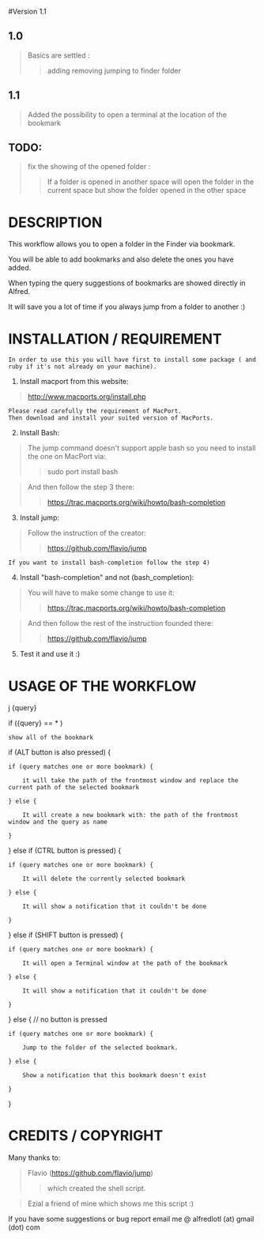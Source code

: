 #Version 1.1

## 1.0 ##
> Basics are settled :
> > adding
> > removing 
> > jumping to finder folder

## 1.1
> Added the possibility to open a terminal at the location of the bookmark

## TODO:
> fix the showing of the opened folder :
> > If a folder is opened in another space will open the folder in the current space but show the folder opened in the other space


# DESCRIPTION

This workflow allows you to open a folder in the Finder via bookmark.

You will be able to add bookmarks and also delete the ones you have added.

When typing the query suggestions of bookmarks are showed directly in Alfred.

It will save you a lot of time if you always jump from a folder to another :)


# INSTALLATION / REQUIREMENT

	In order to use this you will have first to install some package ( and ruby if it's not already on your machine).

1) Install macport from this website:
> http://www.macports.org/install.php
	
	Please read carefully the requirement of MacPort.
	Then download and install your suited version of MacPorts.

2) Install Bash:
> The jump command doesn't support apple bash so you need to install the one on MacPort via:
> > sudo port install bash
	
> And then follow the step 3 there:
> > https://trac.macports.org/wiki/howto/bash-completion

3) Install jump:
> Follow the instruction of the creator: 
> > https://github.com/flavio/jump
	

	If you want to install bash-completion follow the step 4)


4) Install "bash-completion" and not (bash_completion): 
> You will have to make some change to use it:
> > https://trac.macports.org/wiki/howto/bash-completion

> And then follow the rest of the instruction founded there: 
> > https://github.com/flavio/jump

5) Test it and use it :)

# USAGE OF THE WORKFLOW

j {query}


if ({query} == * )

	show all of the bookmark

if (ALT button is also pressed) {

	if (query matches one or more bookmark) {

		it will take the path of the frontmost window and replace the current path of the selected bookmark

	} else {
	
		It will create a new bookmark with: the path of the frontmost window and the query as name
	
	}

} else if (CTRL button is pressed) {

	if (query matches one or more bookmark) {

		It will delete the currently selected bookmark

	} else {

		It will show a notification that it couldn't be done

	}

} else if (SHIFT button is pressed) {

	if (query matches one or more bookmark) {

		It will open a Terminal window at the path of the bookmark

	} else {

		It will show a notification that it couldn't be done

	}

} else { // no button is pressed

	if (query matches one or more bookmark) {

		Jump to the folder of the selected bookmark. 

	} else {

		Show a notification that this bookmark doesn't exist

	}

}


# CREDITS / COPYRIGHT

Many thanks to:

> Flavio (https://github.com/flavio/jump)
> > which created the shell script.


> Ezial a friend of mine which shows me this script :)


If you have some suggestions or bug report email me @ 
alfredlotl (at) gmail (dot) com